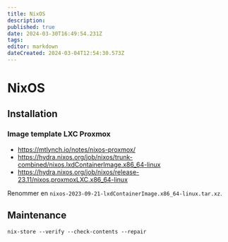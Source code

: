 ```yaml
---
title: NixOS
description: 
published: true
date: 2024-03-30T16:49:54.231Z
tags: 
editor: markdown
dateCreated: 2024-03-04T12:54:30.573Z
---
```


# NixOS

## Installation

### Image template LXC Proxmox

- <https://mtlynch.io/notes/nixos-proxmox/>
- <https://hydra.nixos.org/job/nixos/trunk-combined/nixos.lxdContainerImage.x86_64-linux>
- <https://hydra.nixos.org/job/nixos/release-23.11/nixos.proxmoxLXC.x86_64-linux>


Renommer en `nixos-2023-09-21-lxdContainerImage.x86_64-linux.tar.xz`.

## Maintenance

```shell
nix-store --verify --check-contents --repair
```